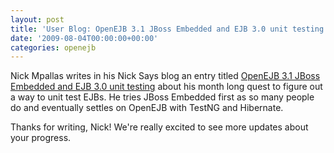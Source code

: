 ```yaml
---
layout: post
title: 'User Blog: OpenEJB 3.1 JBoss Embedded and EJB 3.0 unit testing'
date: '2009-08-04T00:00:00+00:00'
categories: openejb
---
```

Nick Mpallas writes in his Nick Says blog an entry titled <a href="http://nickermansays.blogspot.com/2009/07/openejb-31-jboss-embedded-and-ejb-30.html">OpenEJB 3.1 JBoss Embedded and EJB 3.0 unit testing</a> about his month long quest to figure out a way to unit test EJBs.  He tries JBoss Embedded first as so many people do and eventually settles on OpenEJB with TestNG and Hibernate.

Thanks for writing, Nick!  We're really excited to see more updates about your progress.
